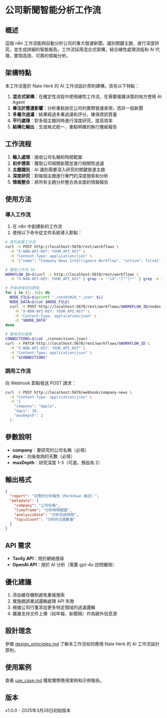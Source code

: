 # 公司新聞智能分析工作流

## 概述

這個 n8n 工作流能夠自動分析公司的重大營運新聞，識別關鍵主題，進行深度研究，並生成詳細的智能報告。工作流採用混合式架構，結合線性處理流程和 AI 代理，實現高效、可靠的情報分析。

## 架構特點

本工作流基於 Nate Herk 的 AI 工作流設計原則建構，具有以下特點：

1. **混合式架構**：在確定性流程中使用線性工作流，在需要複雜決策的地方使用 AI Agent
2. **專注於營運影響**：分析重點放在公司的實際營運表現，而非一般新聞
3. **多層次過濾**：結果經過多重過濾和評分，確保資訊質量
4. **平行處理**：對多個主題同時進行深度研究，提高效率
5. **結構化輸出**：生成格式統一、重點明確的執行層級報告

## 工作流程

1. **輸入處理**：接收公司名稱和時間範圍
2. **初步搜索**：獲取公司相關新聞並進行相關性過濾
3. **主題識別**：AI 識別需要深入研究的關鍵營運主題
4. **深度研究**：對每個主題進行專門的深度搜索和分析
5. **情報整合**：將所有主題分析整合為全面的情報報告

## 使用方法

### 導入工作流

1. 在 n8n 中創建新的工作流
2. 使用以下命令從文件系統導入節點：

```bash
# 首先創建工作流
curl -X POST http://localhost:5678/rest/workflows \
  -H "X-N8N-API-KEY: YOUR_API_KEY" \
  -H "Content-Type: application/json" \
  -d '{"name": "Company News Intelligence Workflow", "active": false}'

# 獲取工作流 ID
WORKFLOW_ID=$(curl -s http://localhost:5678/rest/workflows \
  -H "X-N8N-API-KEY: YOUR_API_KEY" | grep -o '"id":"[^"]*"' | grep -m 1 -o '[^"]*$')

# 然後逐個添加節點
for i in {1..16}; do
  NODE_FILE=$(printf "./node%02d_*.json" $i)
  NODE_DATA=$(cat $NODE_FILE)
  curl -X POST http://localhost:5678/rest/workflows/$WORKFLOW_ID/nodes \
    -H "X-N8N-API-KEY: YOUR_API_KEY" \
    -H "Content-Type: application/json" \
    -d "$NODE_DATA"
done

# 最後添加連接
CONNECTIONS=$(cat ./connections.json)
curl -X PATCH http://localhost:5678/rest/workflows/$WORKFLOW_ID \
  -H "X-N8N-API-KEY: YOUR_API_KEY" \
  -H "Content-Type: application/json" \
  -d "$CONNECTIONS"
```

### 調用工作流

向 Webhook 節點發送 POST 請求：

```bash
curl -X POST http://localhost:5678/webhook/company-news \
  -H "Content-Type: application/json" \
  -d '{
    "company": "Apple",
    "days": 30,
    "maxDepth": 2
  }'
```

## 參數說明

- **company**：要研究的公司名稱（必填）
- **days**：向後查詢的天數（必填）
- **maxDepth**：研究深度 1-3（可選，預設為 2）

## 輸出格式

```json
{
  "report": "完整的分析報告（Markdown 格式）",
  "metadata": {
    "company": "公司名稱",
    "timeframe": "分析時間範圍",
    "analysisDate": "分析完成時間",
    "topicCount": "分析的主題數量"
  }
}
```

## API 需求

- **Tavily API**：用於網絡搜尋
- **OpenAI API**：用於 AI 分析（需要 gpt-4o 訪問權限）

## 優化建議

1. 添加緩存機制避免重複搜索
2. 實施錯誤重試邏輯處理 API 失敗
3. 根據公司行業添加更多特定領域的過濾邏輯
4. 擴展支持文件上傳（如年報、新聞稿）作為額外信息源

## 設計理念

參閱 [design_principles.md](./design_principles.md) 了解本工作流如何應用 Nate Herk 的 AI 工作流設計原則。

## 使用案例

查看 [use_case.md](./use_case.md) 獲取實際應用案例和示例報告。

## 版本

v1.0.0 - 2025年3月28日初始版本